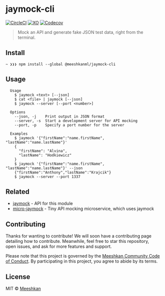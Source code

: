 # jaymock-cli

[![CircleCI](https://img.shields.io/circleci/build/github/Meeshkan/jaymock-cli?style=for-the-badge)](https://circleci.com/gh/Meeshkan/jaymock-cli) [![XO](https://img.shields.io/badge/code_style-XO-5ed9c7.svg?style=for-the-badge)](https://github.com/xojs/xo) [![Codecov](https://img.shields.io/codecov/c/github/Meeshkan/jaymock-cli?style=for-the-badge)](https://codecov.io/gh/Meeshkan/jaymock-cli)

> Mock an API and generate fake JSON test data, right from the terminal.

## Install

```
~ ❯❯❯ npm install --global @meeshkanml/jaymock-cli
```

## Usage

```
  Usage
    $ jaymock <text> [--json]
    $ cat <file> | jaymock [--json]
    $ jaymock --server [--port <number>]
   
  Options
    --json, -j    Print output in JSON format
    --server, -s  Start a development server for API mocking
    --port, -p    Specify a port number for the server
   
  Examples
    $ jaymock '{"firstName":"name.firstName", "lastName":"name.lastName"}'
    {
      "firstName": "Alvina",
      "lastName": "Hodkiewicz"
    }
    $ jaymock '{"firstName":"name.firstName", "lastName":"name.lastName"}' --json
    {"firstName":"Anthony","lastName":"Krajcik"}
    $ jaymock --server --port 1337
```

## Related

- [jaymock](https://github.com/Meeshkan/jaymock) - API for this module
- [micro-jaymock](https://github.com/Meeshkan/micro-jaymock) - Tiny API mocking microservice, which uses jaymock

## Contributing

Thanks for wanting to contribute! We will soon have a contributing page
detailing how to contribute. Meanwhile, feel free to star this repository, open issues,
and ask for more features and support.

Please note that this project is governed by the [Meeshkan Community Code of Conduct](https://github.com/unmock/code-of-conduct). By participating in this project, you agree to abide by its terms.

## License

MIT © [Meeshkan](http://meeshkan.com/)